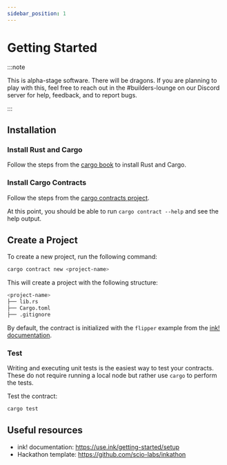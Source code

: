 ```yaml
---
sidebar_position: 1
---
```


# Getting Started

:::note

This is alpha-stage software. There will be dragons. If you are planning to play with this, feel free to reach out in the #builders-lounge on our Discord server for help, feedback, and to report bugs.

:::

## Installation

### Install Rust and Cargo

Follow the steps from the [cargo book](https://doc.rust-lang.org/cargo/getting-started/installation.html) to install Rust and Cargo.

### Install Cargo Contracts

Follow the steps from the [cargo contracts project](https://github.com/paritytech/cargo-contract#installation).

At this point, you should be able to run `cargo contract --help` and see the help output.

## Create a Project

To create a new project, run the following command:

```bash
cargo contract new <project-name>
```

This will create a project with the following structure:

```bash
<project-name>
├── lib.rs
├── Cargo.toml
├── .gitignore
```

By default, the contract is initialized with the `flipper` example from the [ink! documentation](https://github.com/paritytech/ink-examples/tree/main/flipper).

### Test

Writing and executing unit tests is the easiest way to test your contracts. These do not require running a local node but rather use `cargo` to perform the tests.

Test the contract:

```bash
cargo test
```

## Useful resources

- ink! documentation: https://use.ink/getting-started/setup
- Hackathon template: https://github.com/scio-labs/inkathon
